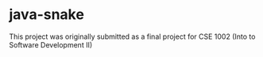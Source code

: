# java-snake
This project was originally submitted as a final project for CSE 1002 (Into to Software Development II)

